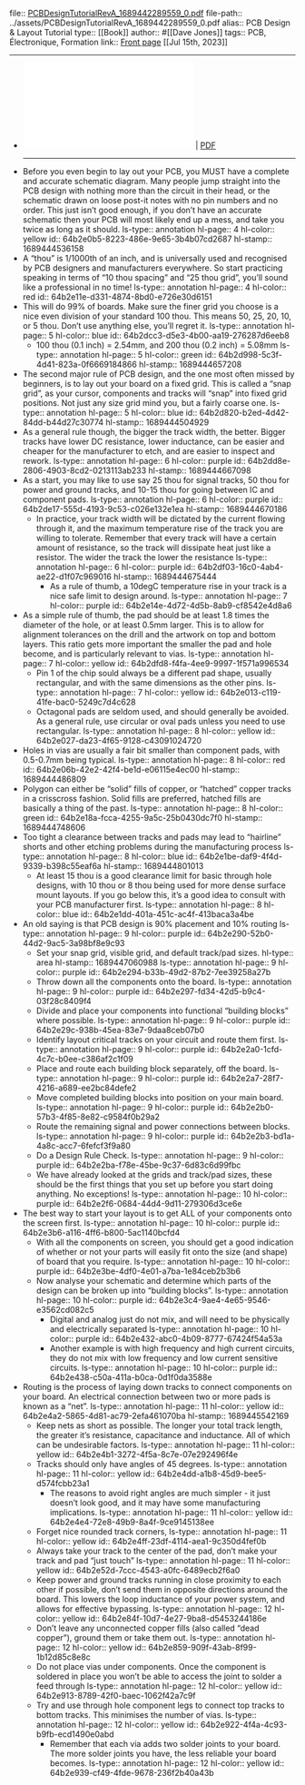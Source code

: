 file:: [PCBDesignTutorialRevA_1689442289559_0.pdf](../assets/PCBDesignTutorialRevA_1689442289559_0.pdf)
file-path:: ../assets/PCBDesignTutorialRevA_1689442289559_0.pdf
alias:: PCB Design & Layout Tutorial
type:: [[Book]]
author:: #[[Dave Jones]]
tags:: PCB, Électronique, Formation
link:: [Front page](https://alternatezone.com/electronics/pcbdesign.htm)
[[Jul 15th, 2023]]
***

- ![Viewer](../assets/PCBDesignTutorialRevA_1689442289559_0.pdf) | [PDF](../assets/PCBDesignTutorialRevA_1689442289559_0.pdf)
  ***
- Before you even begin to lay out your PCB, you MUST have a complete and accurate schematic diagram. Many people jump straight into the PCB design with nothing more than the circuit in their head, or the schematic drawn on loose post-it notes with no pin numbers and no order. This just isn’t good enough, if you don’t have an accurate schematic then your PCB will most likely end up a mess, and take you twice as long as it should.
  ls-type:: annotation
  hl-page:: 4
  hl-color:: yellow
  id:: 64b2e0b5-8223-486e-9e65-3b4b07cd2687
  hl-stamp:: 1689444536158
- A “thou” is 1/1000th of an inch, and is universally used and recognised by PCB designers and manufacturers everywhere. So start practicing speaking in terms of “10 thou spacing” and “25 thou grid”, you’ll sound like a professional in no time!
  ls-type:: annotation
  hl-page:: 4
  hl-color:: red
  id:: 64b2e11e-d331-4874-8bd0-e726e30d6151
- This will do 99% of boards. Make sure the finer grid you choose is a nice even division of your standard 100 thou. This means 50, 25, 20, 10, or 5 thou. Don’t use anything else, you’ll regret it.
  ls-type:: annotation
  hl-page:: 5
  hl-color:: blue
  id:: 64b2dcc3-d5e3-4b00-aa19-276287d6eeb8
	- 100 thou (0.1 inch) = 2.54mm, and 200 thou (0.2 inch) = 5.08mm
	  ls-type:: annotation
	  hl-page:: 5
	  hl-color:: green
	  id:: 64b2d998-5c3f-4d41-823a-0f6669184866
	  hl-stamp:: 1689444657208
- The second major rule of PCB design, and the one most often missed by beginners, is to lay out your board on a fixed grid. This is called a “snap grid”, as your cursor, components and tracks will “snap” into fixed grid positions. Not just any size grid mind you, but a fairly coarse one.
  ls-type:: annotation
  hl-page:: 5
  hl-color:: blue
  id:: 64b2d820-b2ed-4d42-84dd-b44d27c30774
  hl-stamp:: 1689444504929
- As a general rule though, the bigger the track width, the better. Bigger tracks have lower DC resistance, lower inductance, can be easier and cheaper for the manufacturer to etch, and are easier to inspect and rework.
  ls-type:: annotation
  hl-page:: 6
  hl-color:: purple
  id:: 64b2dd8e-2806-4903-8cd2-0213113ab233
  hl-stamp:: 1689444667098
- As a start, you may like to use say 25 thou for signal tracks, 50 thou for power and ground tracks, and 10-15 thou for going between IC and component pads.
  ls-type:: annotation
  hl-page:: 6
  hl-color:: purple
  id:: 64b2de17-555d-4193-9c53-c026e132e1ea
  hl-stamp:: 1689444670186
	- In practice, your track width will be dictated by the current flowing through it, and the maximum temperature rise of the track you are willing to tolerate. Remember that every track will have a certain amount of resistance, so the track will dissipate heat just like a resistor. The wider the track the lower the resistance
	  ls-type:: annotation
	  hl-page:: 6
	  hl-color:: purple
	  id:: 64b2df03-16c0-4ab4-ae22-d1f07c969016
	  hl-stamp:: 1689444675444
		- As a rule of thumb, a 10degC temperature rise in your track is a nice safe limit to design around. 
		  ls-type:: annotation
		  hl-page:: 7
		  hl-color:: purple
		  id:: 64b2e14e-4d72-4d5b-8ab9-cf8542e4d8a6
- As a simple rule of thumb, the pad should be at least 1.8 times the diameter of the hole, or at least 0.5mm larger. This is to allow for alignment tolerances on the drill and the artwork on top and bottom layers. This ratio gets more important the smaller the pad and hole become, and is particularly relevant to vias.
  ls-type:: annotation
  hl-page:: 7
  hl-color:: yellow
  id:: 64b2dfd8-f4fa-4ee9-9997-1f571a996534
	- Pin 1 of the chip sould always be a different pad shape, usually rectangular, and with the same dimensions as the other pins.
	  ls-type:: annotation
	  hl-page:: 7
	  hl-color:: yellow
	  id:: 64b2e013-c119-41fe-bac0-5249c7d4c628
	- Octagonal pads are seldom used, and should generally be avoided. As a general rule, use circular or oval pads unless you need to use rectangular.
	  ls-type:: annotation
	  hl-page:: 8
	  hl-color:: yellow
	  id:: 64b2e027-da23-4f65-9128-c43091024720
- Holes in vias are usually a fair bit smaller than component pads, with 0.5-0.7mm being typical.
  ls-type:: annotation
  hl-page:: 8
  hl-color:: red
  id:: 64b2e06b-42e2-42f4-be1d-e06115e4ec00
  hl-stamp:: 1689444486809
- Polygon can either be “solid” fills of copper, or “hatched” copper tracks in a crisscross fashion. Solid fills are preferred, hatched fills are basically a thing of the past.
  ls-type:: annotation
  hl-page:: 8
  hl-color:: green
  id:: 64b2e18a-fcca-4255-9a5c-25b0430dc7f0
  hl-stamp:: 1689444748606
- Too tight a clearance between tracks and pads may lead to “hairline” shorts and other etching problems during the manufacturing process
  ls-type:: annotation
  hl-page:: 8
  hl-color:: blue
  id:: 64b2e1be-daf9-4f4d-9339-b398c55eaf6a
  hl-stamp:: 1689444801013
	- At least 15 thou is a good clearance limit for basic through hole designs, with 10 thou or 8 thou being used for more dense surface mount layouts. If you go below this, it’s a good idea to consult with your PCB manufacturer first.
	  ls-type:: annotation
	  hl-page:: 8
	  hl-color:: blue
	  id:: 64b2e1dd-401a-451c-ac4f-413baca3a4be
- An old saying is that PCB design is 90% placement and 10% routing
  ls-type:: annotation
  hl-page:: 9
  hl-color:: purple
  id:: 64b2e290-52b0-44d2-9ac5-3a98bf8e9c93
	- Set your snap grid, visible grid, and default track/pad sizes.
	  hl-type:: area
	  hl-stamp:: 1689447060988
	  ls-type:: annotation
	  hl-page:: 9
	  hl-color:: purple
	  id:: 64b2e294-b33b-49d2-87b2-7ee39258a27b
	- Throw down all the components onto the board.
	  ls-type:: annotation
	  hl-page:: 9
	  hl-color:: purple
	  id:: 64b2e297-fd34-42d5-b9c4-03f28c8409f4
	- Divide and place your components into functional “building blocks” where possible.
	  ls-type:: annotation
	  hl-page:: 9
	  hl-color:: purple
	  id:: 64b2e29c-938b-45ea-83e7-9daa8ceb07b0
	- Identify layout critical tracks on your circuit and route them first.
	  ls-type:: annotation
	  hl-page:: 9
	  hl-color:: purple
	  id:: 64b2e2a0-1cfd-4c7c-b0ee-c386af2c1f09
	- Place and route each building block separately, off the board.
	  ls-type:: annotation
	  hl-page:: 9
	  hl-color:: purple
	  id:: 64b2e2a7-28f7-4216-a689-ee2bc84defe2
	- Move completed building blocks into position on your main board.
	  ls-type:: annotation
	  hl-page:: 9
	  hl-color:: purple
	  id:: 64b2e2b0-57b3-4f85-8e82-c9584f0b29a2
	- Route the remaining signal and power connections between blocks.
	  ls-type:: annotation
	  hl-page:: 9
	  hl-color:: purple
	  id:: 64b2e2b3-bd1a-4a8c-acc7-6fefcf3f9a80
	- Do a Design Rule Check.
	  ls-type:: annotation
	  hl-page:: 9
	  hl-color:: purple
	  id:: 64b2e2ba-f78e-45be-9c37-6d83c6d99fbc
	- We have already looked at the grids and track/pad sizes, these should be the first things that you set up before you start doing anything. No exceptions!
	  ls-type:: annotation
	  hl-page:: 10
	  hl-color:: purple
	  id:: 64b2e2f6-0684-44d4-9d11-279306d3ce6e
- The best way to start your layout is to get ALL of your components onto the screen first.
  ls-type:: annotation
  hl-page:: 10
  hl-color:: purple
  id:: 64b2e3b6-a116-4ff6-b800-5ac1140bcfd4
	- With all the components on screen, you should get a good indication of whether or not your parts will easily fit onto the size (and shape) of board that you require.
	  ls-type:: annotation
	  hl-page:: 10
	  hl-color:: purple
	  id:: 64b2e3be-4df0-4e01-a7ba-1e84ceb2b3b6
	- Now analyse your schematic and determine which parts of the design can be broken up into “building blocks”.
	  ls-type:: annotation
	  hl-page:: 10
	  hl-color:: purple
	  id:: 64b2e3c4-9ae4-4e65-9546-e3562cd082c5
		- Digital and analog just do not mix, and will need to be physically and electrically separated
		  ls-type:: annotation
		  hl-page:: 10
		  hl-color:: purple
		  id:: 64b2e432-abc0-4b09-8777-67424f54a53a
		- Another example is with high frequency and high current circuits, they do not mix with low frequency and low current sensitive circuits.
		  ls-type:: annotation
		  hl-page:: 10
		  hl-color:: purple
		  id:: 64b2e438-c50a-411a-b0ca-0d1f0da3588e
- Routing is the process of laying down tracks to connect components on your board. An electrical connection between two or more pads is known as a “net”.
  ls-type:: annotation
  hl-page:: 11
  hl-color:: yellow
  id:: 64b2e4a2-5865-4d81-ac79-2efa461070ba
  hl-stamp:: 1689445542169
	- Keep nets as short as possible. The longer your total track length, the greater it’s resistance, capacitance and inductance. All of which can be undesirable factors.
	  ls-type:: annotation
	  hl-page:: 11
	  hl-color:: yellow
	  id:: 64b2e4b1-3272-4f5a-8c7e-07e292496f4e
	- Tracks should only have angles of 45 degrees.
	  ls-type:: annotation
	  hl-page:: 11
	  hl-color:: yellow
	  id:: 64b2e4dd-a1b8-45d9-bee5-d574fcbb23a1
		- The reasons to avoid right angles are much simpler - it just doesn’t look good, and it may have some manufacturing implications.
		  ls-type:: annotation
		  hl-page:: 11
		  hl-color:: yellow
		  id:: 64b2e4e4-72e8-49b9-8a4f-9ce9145138ee
	- Forget nice rounded track corners,
	  ls-type:: annotation
	  hl-page:: 11
	  hl-color:: yellow
	  id:: 64b2e4ff-23df-4114-aea1-9c350d4fef0b
	- Always take your track to the center of the pad, don’t make your track and pad “just touch”
	  ls-type:: annotation
	  hl-page:: 11
	  hl-color:: yellow
	  id:: 64b2e52d-7ccc-4543-a0fc-6489ecb2f6a0
	- Keep power and ground tracks running in close proximity to each other if possible, don’t send them in opposite directions around the board. This lowers the loop inductance of your power system, and allows for effective bypassing.
	  ls-type:: annotation
	  hl-page:: 12
	  hl-color:: yellow
	  id:: 64b2e84f-10d7-4e27-9ba8-d5453244186e
	- Don’t leave any unconnected copper fills (also called “dead copper”), ground them or take them out.
	  ls-type:: annotation
	  hl-page:: 12
	  hl-color:: yellow
	  id:: 64b2e859-909f-43ab-8f99-1b12d85c8e8c
	- Do not place vias under components. Once the component is soldered in place you won’t be able to access the joint to solder a feed through
	  ls-type:: annotation
	  hl-page:: 12
	  hl-color:: yellow
	  id:: 64b2e913-8789-42f0-baec-1062f42a7c9f
	- Try and use through hole component legs to connect top tracks to bottom tracks. This minimises the number of vias.
	  ls-type:: annotation
	  hl-page:: 12
	  hl-color:: yellow
	  id:: 64b2e922-4f4a-4c93-b9fb-ecd1490e0abd
		- Remember that each via adds two solder joints to your board. The more solder joints you have, the less reliable your board becomes.
		  ls-type:: annotation
		  hl-page:: 12
		  hl-color:: yellow
		  id:: 64b2e939-cf49-4fde-9678-236f2b40a43b